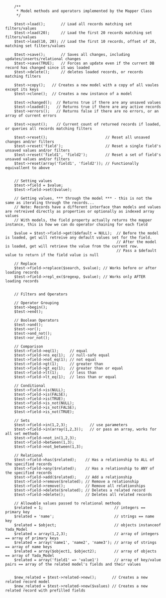 
		/**
		 * Model methods and operators implemented by the Mapper Class
         */
		 
		$test->load();       // Load all records matching set filters/values
		$test->load(20);     // Load the first 20 records matching set filters/values
		$test->load(10, 20); // Load the first 10 records, offset of 20, matching set filters/values

		$test->save();       // Saves all changes, including updates/inserts/relational changes
		$test->save(TRUE);   // Forces an update even if the current DB record has changed since it was loaded
		$test->delete();     // deletes loaded records, or records matching filters

		$test->copy();   // Creates a new model with a copy of all vaules except its keys
		$test->clone();  // Creates a new instance of a model 

		$test->changed();  // Returns true if there are any unsaved values
		$test->loaded();   // Returns true if there are any active records
		$test->errors();   // Returns false if there are no errors, or an array of current errors
		
		$test->count();    // Current count of returned records if loaded, or queries all records matching filters
		
		$test->reset();                          // Reset all unsaved changes and/or filters
		$test->reset('field');                   // Reset a single field's unsaved values and/or filters
		$test->reset('field1', 'field2');        // Reset a set of field's unsaved values and/or filters
		$test->reset(array('field1', 'field2')); // Functionally equivallent to above


		// Setting values 
		$test->field = $value;
		$test->field->set($value);
		
		// Getting values, *** through the model *** - this is not the same as iterating through the records... 
		// Note: Records have a different interface than models and values are retreived directly as properties or optionally as indexed array values
		// With models, the field property actually returns the mapper instance, this is how we can do operator chaining for each field
		
		$value = $test->field->get($default = NULL);  // Before the model is loaded, get will retreive any default values set for the field.
		                                              // After the model is loaded, get will retrieve the value from the current row.
													  // Pass a $default value to return if the field value is null
		
		// Replace
		$test->field->replace($search, $value);	// Works before or after loading records
		$test->field->repl_ex($regexp, $value); // Works only AFTER loading records
		

		// Filters and Operators

		// Operator Grouping
		$test->begin();
		$test->end();

		// Boolean Operators
		$test->and();
		$test->or();
		$test->and_not();
		$test->or_not();

		// Comparison
		$test->field->eq(1);     // equal
		$test->field->ns_eq(1);  // null-safe equal
		$test->field->not_eq(1); // not equal
		$test->field->gt(1);     // greater than
		$test->field->gt_eq(1);  // greater than or equal
		$test->field->lt(1);     // less than 
		$test->field->lt_eq(1);  // less than or equal

		// Conditional
		$test->field->is(NULL);
		$test->field->is(FALSE);
		$test->field->is(TRUE);
		$test->field->is_not(NULL);
		$test->field->is_not(FALSE);
		$test->field->is_not(TRUE);

		// Sets
		$test->field->in(1,2,3);          // use parameters
		$test->field->in(array(1,2,3));   // or pass an array, works for all set methods
		$test->field->not_in(1,2,3);
		$test->field->between(1,3);
		$test->field->not_between(1,3);

		// Relational
		$test->field->has($related);    // Has a relationship to ALL of the specified records
		$test->field->any($related);    // Has a relationship to ANY of the specified records
		$test->field->add($related);    // Add a relationship
		$test->field->remove($related); // Remove a relationship
		$test->field->remove();         // Remove all relationships
		$test->field->delete($related); // Deletes a related record 
		$test->field->delete();         // Deletes all related records

		// Allowable values passed to relational methods
		$related = 1;                                // integers == primary key
		$related = 'name';                           // strings == name key
		$related = $object;                          // objects instanceof Yada_Model
		$related = array(1,2,3);                     // array of integers == array of primary keys
		$related = array('name1', 'name2', 'name3'); // array of strings == array of name keys
		$related = array($object1, $object2);        // array of objects == array of Yada_Model
		$related = array('field1' => 'value1')       // array of key/value pairs == array of the related model's fields and their values


		$new_related = $test->related->new();       // Creates a new related record model
		$new_related = $test->related->new($values) // Creates a new related record with prefilled fields

